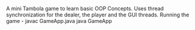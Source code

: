 A mini Tambola game to learn basic OOP Concepts.
Uses thread synchronization for the dealer, the player and the GUI threads.
Running the game - javac GameApp.java
                   java GameApp
